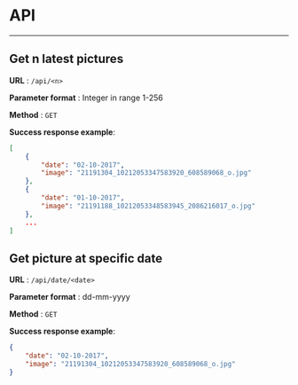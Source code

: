 # API
---
## Get n latest pictures

**URL** : `/api/<n>`

**Parameter format** : Integer in range 1-256

**Method** : `GET`

**Success response example**:

```json
[
    {
        "date": "02-10-2017",
        "image": "21191304_10212053347583920_608589068_o.jpg"
    },
    {
        "date": "01-10-2017",
        "image": "21191188_10212053348583945_2086216017_o.jpg"
    },
    ...
]
```

## Get picture at specific date

**URL** : `/api/date/<date>`

**Parameter format** : dd-mm-yyyy

**Method** : `GET`

**Success response example**:

```json
{
    "date": "02-10-2017",
    "image": "21191304_10212053347583920_608589068_o.jpg"
}
```